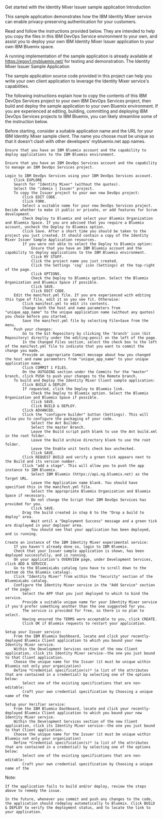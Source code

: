 Get started with the Identity Mixer Issuer sample application
Introduction

This sample application demonstrates how the IBM Identity Mixer service can enable privacy-preserving authentication for your customers.

Read and follow the instructions provided below. They are intended to help you copy the files in this IBM DevOps Service environment to your own, and assist you to deploy your own IBM Identity Mixer Issuer application to your own IBM Bluemix space.

A running implementation of the sample application is already available at https://egov1.mybluemix.net/ for testing and demonstration.
The Identity Mixer Issuer Sample Application

The sample application source code provided in this project can help you write your own client application to leverage the Identity Mixer service's capabilities.

The following instructions explain how to copy the contents of this IBM DevOps Services project to your own IBM DevOps Services project, then build and deploy the sample application to your own Bluemix environment. If you are experienced at editing, building, committing and deploying IBM DevOps Services projects to IBM Bluemix, you can likely streamline some of the instruction below.

Before starting, consider a suitable application name and the URL for your IBM Identity Mixer sample client. The name you choose must be unique so that it doesn't clash with other developers' mybluemix.net app names.

    Ensure that you have an IBM Bluemix account and the capability to deploy applications to the IBM Bluemix environment.

    Ensure that you have an IBM DevOps Services account and the capability to manage an IBM DevOps Services project.

    Login to IBM DevOps Services using your IBM DevOps Services account.
        Click EXPLORE
        Search for "Identity Mixer" (without the quotes).
        Select the "idemix | Issuer" project.
        To copy the Issuer project to your own new DevOps project:
            Click EDIT CODE.
            Click FORK.
            Select a suitable name for your new DevOps Services project. Decide whether to make it public or private, or add features for Scrum development.
            Check Deploy to Bluemix and select your Bluemix Organization and Bluemix Space. If you are advised that you require a Bluemix account, uncheck the Deploy to Bluemix option.
            Click Save. After a short time you should be taken to the project you just created. It should contain a copy of the Identity Mixer Issuer Sample Application resources.
            If you were not able to select the Deploy to Bluemix option:
                Ensure that you have an IBM Bluemix account and the capability to deploy applications to the IBM Bluemix environment.
                Click MY STUFF.
                Click the project name you just created.
                Click the Settings 'cog' icon (Settings) at the top-right of the page.
                Click OPTIONS.
                Check the Deploy to Bluemix option. Select the Bluemix Organization and Bluemix Space if possible.
                Click SAVE.
                Click EDIT CODE.
        Edit the manifest.yml file. If you are experienced with editing this type of file, edit it as you see fit. Otherwise:
            Click manifest.yml to edit its contents.
            Change both the host and name parameters from "unique_app_name" to the unique application name (without any quotes) you chose before you started.
            Save the manifest.yml file by selecting File>Save from the menu.
        Push your changes:
            Go to the Git Repository by clicking the 'branch' icon (Git Repository) directly under the editing-pencil on the left of the page.
            In the Changed Files section, select the check box to the left of the manifest.yml file to indicate that you want to commit the change you made.
            Provide an appropriate Commit message about how you changed the host and name parameters from "unique_app_name" to your unique application name.
            Click COMMIT 1 FILES.
            On the OUTGOING section under the Commits for the "master" branch, click PUSH to push your changes to the Remote branch.
        To build and Deploy the Identity Mixer Client sample application:
            Click BUILD & DEPLOY.
            If requested, click the Deploy to Bluemix link.
                Check the Deploy to Bluemix option. Select the Bluemix Organization and Bluemix Space if possible.
                Click SAVE.
                Click BUILD & DEPLOY.
            Click ADVANCED.
            Click the "configure builder" button (Settings). This will allow you to configure the packaging of your code.
                Select the Ant Builder.
                Select the master Branch.
                Leave the Build script path blank to use the Ant build.xml in the root folder.
                Leave the Build archive directory blank to use the root folder.
                Leave the Enable unit tests check box unchecked.
                Click SAVE.
            Click REQUEST BUILD and verify a green tick appears next to the Build and its version number.
            Click "add a stage". This will allow you to push the app instance to IBM Bluemix.
                Select IBM Bluemix (https://api.ng.bluemix.net) as the Target URL.
                Leave the Application name blank. You should have specified this in the manifest.yml file.
                Select the appropriate Bluemix Organization and Bluemix Space if necessary.
                Do not change the Script that IBM DevOps Services has provided for you.
                Click SAVE.
            Drag the build created in step 6 to the "Drop a build to deploy" area.
                Wait until a "Deployment Success" message and a green tick are displayed in your deployer area.
                You should see that your application has been deployed, and is running.

    Create an instance of the IBM Identity Mixer experimental service:
        If you haven't already done so, login to IBM Bluemix.
        Check that your Issuer sample application is shown, has been deployed successfully, and is running.
        On your application's OVERVIEW page, under Development Services, click ADD A SERVICE.
        Go to the BluemixLabs catalog (you have to scroll down to the bottom ob the Bluemix catalog).
		Click "Identity Mixer" from within the "Security" section of the BluemixLabs catalog.
        Configure the Identity Mixer service in the "Add Service" section of the page:
            Select the APP that you just deployed to which to bind the service.
            Provide a suitable unique name for your Identity Mixer service if you'd prefer something another than the one suggested for you.
            The service is provided for free, so there is no plan to select.
            Having ensured the TERMS were acceptable to you, click CREATE.
            Click OK if Bluemix requests to restart your application.

    Setup your Issuer service:
        From the IBM Bluemix Dashboard, locate and click your recently-deployed Bluemix Client application to which you bound your new Identity Mixer service.
        Within the Development Services section of the new Client application, click its Identity Mixer service--the one you just bound to that Client application. 
        Choose the unique name for the Issuer (it must be unique within Bluemix not only your organization)
        Define *Credential specification(s)* (a list of the attributes that are contained in a credential) by selecting one of the options below:
			Select one of the existing specifications that are non-editable:
			Craft your own credential specification by Choosing a unique name of the 
			
	Setup your Verifier service:
        From the IBM Bluemix Dashboard, locate and click your recently-deployed Bluemix Client application to which you bound your new Identity Mixer service.
        Within the Development Services section of the new Client application, click its Identity Mixer service--the one you just bound to that Client application. 
        Choose the unique name for the Issuer (it must be unique within Bluemix not only your organization)
        Define *Credential specification(s)* (a list of the attributes that are contained in a credential) by selecting one of the options below:
			Select one of the existing specifications that are non-editable:
			Craft your own credential specification by Choosing a unique name of the 
            

Note:

    If the application fails to build and/or deploy, review the steps above to remedy the issue.

    In the future, whenever you commit and push any changes to the code, the application should redeploy automatically to Bluemix. Click BUILD & DEPLOY to verify the deployment status, and to locate the link to your application.
